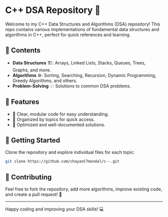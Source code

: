 
# C++ DSA Repository 🚀

Welcome to my C++ Data Structures and Algorithms (DSA) repository! This repo contains various implementations of fundamental data structures and algorithms in C++, perfect for quick references and learning.

## 📂 Contents

- **Data Structures** 🏗️: Arrays, Linked Lists, Stacks, Queues, Trees, Graphs, and more.
- **Algorithms** ⚙️: Sorting, Searching, Recursion, Dynamic Programming, Greedy Algorithms, and others.
- **Problem-Solving** 💡: Solutions to common DSA problems.

## 🌟 Features

- 🔹 Clear, modular code for easy understanding.
- 🔹 Organized by topics for quick access.
- 🔹 Optimized and well-documented solutions.

## 🚀 Getting Started

Clone the repository and explore individual files for each topic:

```bash
git clone https://github.com/chayanC7mondal/c--.git
```

## 🤝 Contributing

Feel free to fork the repository, add more algorithms, improve existing code, and create a pull request! 🙌

---

Happy coding and improving your DSA skills! 💻
